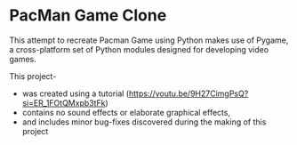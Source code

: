 # PacMan Game Clone
This attempt to recreate Pacman Game using Python makes use of Pygame, a cross-platform set of Python modules designed for developing video games. 

This project- 
* was created using a tutorial (https://youtu.be/9H27CimgPsQ?si=ER_1FOtQMxpb3tFk)
* contains no sound effects or elaborate graphical effects,
* and includes minor bug-fixes discovered during the making of this project

